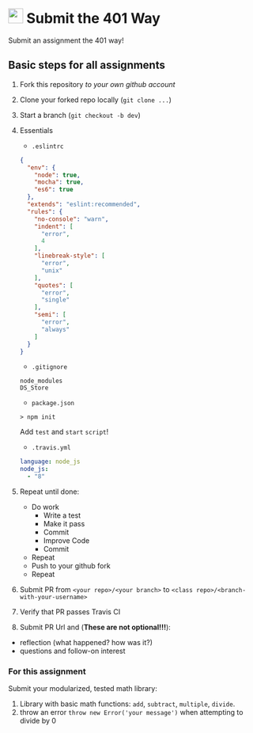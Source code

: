 <img src="https://cloud.githubusercontent.com/assets/478864/22186847/68223ce6-e0b1-11e6-8a62-0e3edc96725e.png" width=30> Submit the 401 Way
===

Submit an assignment the 401 way!

## Basic steps for all assignments

1. Fork this repository _to your own github account_
1. Clone your forked repo locally (`git clone ...`)
1. Start a branch (`git checkout -b dev`)
1. Essentials
    * `.eslintrc`

    ```json
    {
      "env": {
        "node": true,
        "mocha": true,
        "es6": true
      },
      "extends": "eslint:recommended",
      "rules": {
        "no-console": "warn",
        "indent": [
          "error",
          4
        ],
        "linebreak-style": [
          "error",
          "unix"
        ],
        "quotes": [
          "error",
          "single"
        ],
        "semi": [
          "error",
          "always"
        ]
      }
    }
    ```

    * `.gitignore`

    ```
    node_modules
    DS_Store
    ```

    * `package.json`

    ```
    > npm init
    ```

    Add `test` and `start` `script`!

    * `.travis.yml`

    ```yaml
    language: node_js
    node_js:
      - "8"
    ```

1. Repeat until done:
    * Do work
      * Write a test
      * Make it pass
      * Commit
      * Improve Code
      * Commit
    * Repeat
    * Push to your github fork
    * Repeat

1. Submit PR from `<your repo>/<your branch>` to `<class repo>/<branch-with-your-username>`
1. Verify that PR passes Travis CI
1. Submit PR Url and (**These are not optional!!!**):
  * reflection (what happened? how was it?)
  * questions and follow-on interest

### For this assignment

Submit your modularized, tested math library:

1. Library with basic math functions: `add`, `subtract`, `multiple`, `divide`.
1. throw an error `throw new Error('your message')` when attempting to divide by 0
